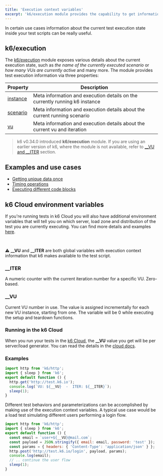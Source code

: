 ```yaml
---
title: 'Execution context variables'
excerpt: 'k6/execution module provides the capability to get information about the current test execution state inside the test script'
---
```



In certain use cases information about the current test execution state inside your test scripts can be really useful.

## k6/execution

The [k6/execution](/javascript-api/k6-execution) module exposes various details about the current execution state, such as _the name of the currently executed scenario_ or _how many VUs are currently active_ and many more. The module provides test execution information via three properties:


| Property                                           | Description                                                                  |
| -------------------------------------------------- | ---------------------------------------------------------------------------- |
| [instance](/javascript-api/k6-execution/#instance) | Meta information and execution details on the currently running k6 instance  |
| [scenario](/javascript-api/k6-execution/#scenario) | Meta information and execution details about the current running scenario    |
| [vu](/javascript-api/k6-execution/#vu)             | Meta information and execution details about the current vu and iteration    |

> k6 v0.34.0 introduced **k6/execution** module. 
> If you are using an earlier version of k6, where the module is not available,
> refer to [\_\_VU and \_\_ITER](/using-k6/execution-context-variables/#__vu-and-__iter-discouraged) section.

## Examples and use cases

- [Getting unique data once](/examples/data-parameterization#retrieving-unique-data)
- [Timing operations](/javascript-api/k6-execution/#timing-operations)
- [Executing different code blocks](/javascript-api/k6-execution/#script-naming)

## k6 Cloud environment variables

If you're running tests in k6 Cloud you will also have additional environment variables that will tell you on which server, load zone and distribution of the test you are currently executing.
You can find more details and examples [here](/cloud/creating-and-running-a-test/cloud-tests-from-the-cli/#cloud-environment-variables).

<br />
<Collapsible title="__VU and __ITER (discouraged)" tag="h2">

⚠️  **\_\_VU** and **\_\_ITER** are both global variables with execution context information that k6 makes available to the test script.

### \_\_ITER

A numeric counter with the current iteration number for a specific VU. Zero-based.

### \_\_VU

Current VU number in use. The value is assigned incrementally for each new VU instance, starting from one. The variable will be 0 while executing the setup and teardown functions.

### Running in the k6 Cloud

When you run your tests in the [k6 Cloud](/cloud), the **\_\_VU** value you get will be per server/load generator. You can read the details in the [cloud docs](/cloud/cloud-faq/general-questions/#how-many-vus-can-be-run-from-the-same-dedicated-ip).

### Examples

<CodeGroup labels={[]} lineNumbers={[true]}>

```javascript
import http from 'k6/http';
import { sleep } from 'k6';
export default function () {
  http.get('http://test.k6.io');
  console.log(`VU: ${__VU}  -  ITER: ${__ITER}`);
  sleep(1);
}
```

</CodeGroup>

Different test behaviors and parameterizations can be accomplished by making use of the
execution context variables. A typical use case would be a load test simulating different users
performing a login flow.

<CodeGroup labels={[]} lineNumbers={[true]}>

```javascript
import http from 'k6/http';
import { sleep } from 'k6';
export default function () {
  const email = `user+${__VU}@mail.com`;
  const payload = JSON.stringify({ email: email, password: 'test' });
  const params = { headers: { 'Content-Type': 'application/json' } };
  http.post('http://test.k6.io/login', payload, params);
  console.log(email);
  // .. continue the user flow
  sleep(1);
}
```
</CodeGroup>

</Collapsible>
